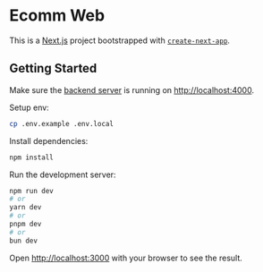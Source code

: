 # Ecomm Web

This is a [Next.js](https://nextjs.org) project bootstrapped with [`create-next-app`](https://nextjs.org/docs/app/api-reference/cli/create-next-app).

## Getting Started

Make sure the [backend server](https://github.com/alvinmdj/jbl-ecomm-api) is running on [http://localhost:4000](http://localhost:4000).

Setup env:

```bash
cp .env.example .env.local
```

Install dependencies:

```bash
npm install
```

Run the development server:

```bash
npm run dev
# or
yarn dev
# or
pnpm dev
# or
bun dev
```

Open [http://localhost:3000](http://localhost:3000) with your browser to see the result.

